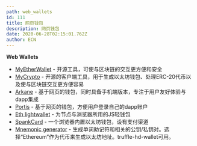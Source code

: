 ```yaml
---
path: web_wallets
id: 111
title: 网页钱包
description: 网页钱包
date: 2020-06-28T02:15:01.762Z
author: ECN
---
```


**Web Wallets**

* [MyEtherWallet](https://github.com/MyEtherWallet) - 开源工具，可使与区块链的交互更方便和安全
* [MyCrypto](https://github.com/MyCryptoHQ) - 开源的客户端工具，用于生成以太坊钱包、处理ERC-20代币以及使与区块链交互更方便容易
* [Arkane](https://arkane.network/) - 基于网页的钱包，同时具备手机端版本，专注于用户友好体验与dapp集成
* [Portis](https://portis.io/) - 基于网页的钱包，方便用户登录自己的dapp账户
* [Eth lightwallet](https://github.com/ConsenSys/eth-lightwallet) - 
  为节点与浏览器所用的JS轻钱包
* [SpankCard](https://github.com/SpankChain/SpankCard) - 一个浏览器内置以太坊钱包，设有支付渠道
* [Mnemonic generator](https://iancoleman.io/bip39/) - 生成单词助记符和相关的公钥/私钥对。选择“Ethereum”作为代币来生成以太坊地址。truffle-hd-wallet可用。

